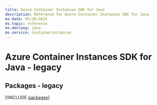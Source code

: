 ```yaml
---
title: Azure Container Instances SDK for Java
description: Reference for Azure Container Instances SDK for Java
ms.date: 05/30/2025
ms.topic: reference
ms.devlang: java
ms.service: containerinstances
---
```

# Azure Container Instances SDK for Java - legacy
## Packages - legacy
[!INCLUDE [packages](container-instances-index.md)]
